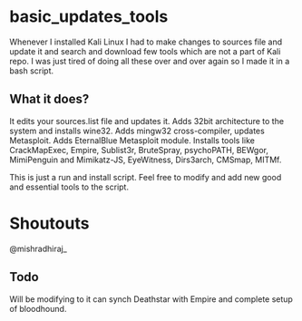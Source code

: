 # basic_updates_tools

Whenever I installed Kali Linux I had to make changes to sources file and update it and search and download few tools which are not a part of Kali repo. I was just tired of doing all these over and over again so I made it in a bash script.

## What it does?

It edits your sources.list file and updates it. 
Adds 32bit architecture to the system and installs wine32.
Adds mingw32 cross-compiler, updates Metasploit.
Adds EternalBlue Metasploit module. 
Installs tools like CrackMapExec, Empire, Sublist3r, BruteSpray, psychoPATH, BEWgor, MimiPenguin and Mimikatz-JS, EyeWitness, Dirs3arch, CMSmap, MITMf.

This is just a run and install script. Feel free to modify and add new good and essential tools to the script.

# Shoutouts
@mishradhiraj_

## Todo
Will be modifying to it can synch Deathstar with Empire and complete setup of bloodhound.

